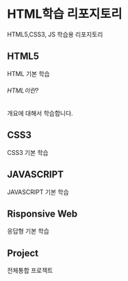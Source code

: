 # HTML학습 리포지토리

HTML5,CSS3, JS 학습용 리포지토리

## HTML5 
HTML 기본 학습

###### HTML이란?
개요에 대해서 학습합니다.


## CSS3
CSS3 기본 학습


## JAVASCRIPT 
JAVASCRIPT 기본 학습

## Risponsive Web
응답형  기본 학습

## Project
전체통합 프로젝트
